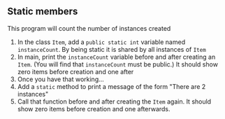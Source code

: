 

## Static members

This program will count the number of instances created
1. In the class `Item`, add a `public static int` variable named `instanceCount`. By being static it is shared by all instances of `Item`
1. In main, print the `instanceCount` variable before and after creating an `Item`.  (You will find that `instanceCount` must be public.) It should show zero items before creation and one after
1. Once you have that working...
1. Add a `static` method to print a message of the form "There are 2 instances"
1. Call that function before and after creating the `Item` again.  It should show zero items before creation and one afterwards.


